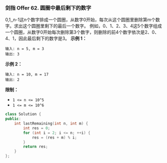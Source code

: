 ### 剑指 Offer 62. 圆圈中最后剩下的数字
0,1,,n-1这n个数字排成一个圆圈，从数字0开始，每次从这个圆圈里删除第m个数字。求出这个圆圈里剩下的最后一个数字。
例如，0、1、2、3、4这5个数字组成一个圆圈，从数字0开始每次删除第3个数字，则删除的前4个数字依次是2、0、4、1，因此最后剩下的数字是3。
**示例 1：**
```
输入: n = 5, m = 3 
输出: 3
```
**示例 2：**
```
输入: n = 10, m = 17 
输出: 2
```
**限制：**
* `1 <= n <= 10^5`
* `1 <= m <= 10^6`
```cpp
class Solution {
public:
    int lastRemaining(int n, int m) {
        int res = 0;
        for (int i = 2; i <= n; ++i) {
            res = (res + m) % i;
        }
        return res;
    }
};
```

